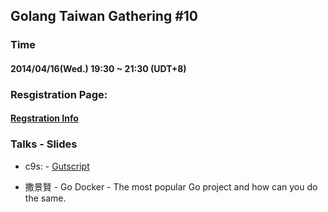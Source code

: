 ## Golang Taiwan Gathering #10

### Time

#### 2014/04/16(Wed.) 19:30 ~ 21:30  (UDT+8)

### Resgistration Page:

#### [Regstration Info](http://golang.kktix.cc/events/gtg10)

### Talks - Slides

* c9s: - [Gutscript](http://www.slideshare.net/c9s/osdctw-gutscript-for-php-haters)

* 撒景賢 - Go Docker - The most popular Go project and how can you do the same.

